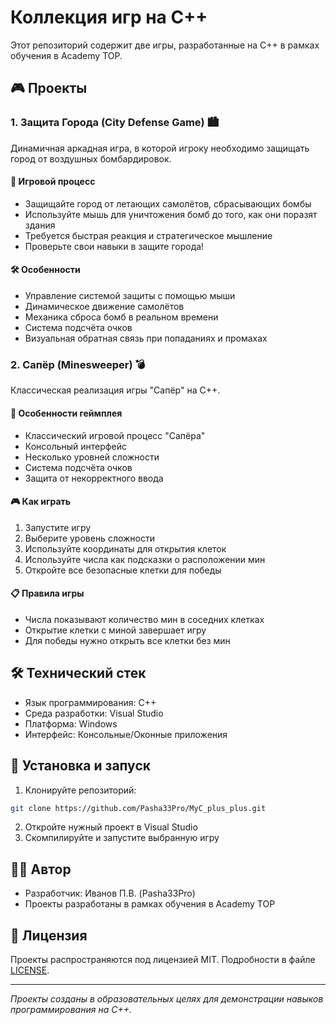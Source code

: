 # Коллекция игр на C++

Этот репозиторий содержит две игры, разработанные на C++ в рамках обучения в Academy TOP.

## 🎮 Проекты

### 1. Защита Города (City Defense Game) 🏙️

Динамичная аркадная игра, в которой игроку необходимо защищать город от воздушных бомбардировок.

#### 🎯 Игровой процесс
- Защищайте город от летающих самолётов, сбрасывающих бомбы
- Используйте мышь для уничтожения бомб до того, как они поразят здания
- Требуется быстрая реакция и стратегическое мышление
- Проверьте свои навыки в защите города!

#### 🛠️ Особенности
- Управление системой защиты с помощью мыши
- Динамическое движение самолётов
- Механика сброса бомб в реальном времени
- Система подсчёта очков
- Визуальная обратная связь при попаданиях и промахах


### 2. Сапёр (Minesweeper) 💣

Классическая реализация игры "Сапёр" на C++.

#### 🎯 Особенности геймплея
- Классический игровой процесс "Сапёра"
- Консольный интерфейс
- Несколько уровней сложности
- Система подсчёта очков
- Защита от некорректного ввода

#### 🎮 Как играть
1. Запустите игру
2. Выберите уровень сложности
3. Используйте координаты для открытия клеток
4. Используйте числа как подсказки о расположении мин
5. Откройте все безопасные клетки для победы

#### 📋 Правила игры
- Числа показывают количество мин в соседних клетках
- Открытие клетки с миной завершает игру
- Для победы нужно открыть все клетки без мин

## 🛠️ Технический стек
- Язык программирования: C++
- Среда разработки: Visual Studio
- Платформа: Windows
- Интерфейс: Консольные/Оконные приложения

## 🚀 Установка и запуск

1. Клонируйте репозиторий:
```bash
git clone https://github.com/Pasha33Pro/MyC_plus_plus.git
```
2. Откройте нужный проект в Visual Studio
3. Скомпилируйте и запустите выбранную игру

## 👨‍💻 Автор

- Разработчик: Иванов П.В. (Pasha33Pro)
- Проекты разработаны в рамках обучения в Academy TOP

## 📄 Лицензия

Проекты распространяются под лицензией MIT. Подробности в файле [LICENSE](LICENSE).

---
*Проекты созданы в образовательных целях для демонстрации навыков программирования на C++.*
